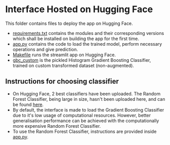# Interface Hosted on Hugging Face

This folder contains files to deploy the app on Hugging Face.
* [requirements.txt](requirements.txt) contains the modules and their corresponding versions which shall be installed on building the app for the first time.
* [app.py](app.py) contains the code to load the trained model, perform necessary operations and give prediction.
* [Makefile](Makefile) runs the streamlit app on Hugging Face.
* [gbc_custom](gbc_custom.pkl) is the pickled Histogram Gradient Boosting Classifier, trained on custom transformed dataset (non-augmented).

## Instructions for choosing classifier

* On Hugging Face, 2 best classifiers have been uploaded. The Random Forest Classifier, being large in size, hasn't been uploaded here, and can be found [here](https://huggingface.co/spaces/rishz09/prml-project/tree/main).
* By default, the interface is made to load the Gradient Boosting Classifier due to it's low usage of computational resources. However, better generalisation performance can be achieved with the computationally more expensive Random Forest Classifier.
* To use the Random Forest Classifier, instructions are provided inside [app.py](app.py).
